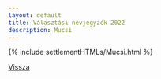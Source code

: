 ```yaml
---
layout: default
title: Választási névjegyzék 2022
description: Mucsi
---
```


{% include settlementHTMLs/Mucsi.html %}

[Vissza](../)